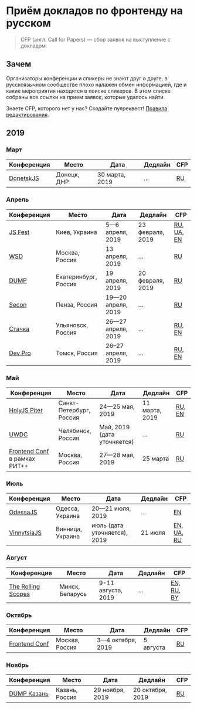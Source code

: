 # Приём докладов по фронтенду на русском

> CFP (англ. Call for Papers) — сбор заявок на выступление с докладом.

## Зачем

Организаторы конференции и спикеры не знают друг о друге,
в русскоязычном сообществе плохо налажен обмен информацией,
где и какие мероприятия находятся в поиске спикеров.
В этом списке собраны все ссылки на прием заявок, которые удалось найти.

Знаете CFP, которого нет у нас? Создайте пулреквест! [Правила редактирования](CONTRIBUTION.md).

## 2019

### Март

| Конференция | Место | Дата | Дедлайн | CFP |
| ---------- | -------- | ---- | ------------------- | ------------------------ |
| [DonetskJS](http://donetsk-js.ru) | Донецк, ДНР | 30 марта, 2019 | … | [RU](http://donetsk-js.ru) |


### Апрель

| Конференция | Место | Дата | Дедлайн | CFP |
| ---------- | -------- | ---- | ------------------- | ------------------------ |
| [JS Fest](http://jsfest.com.ua/) | Киев, Украина | 5—6 апреля, 2019 | 23 февраля, 2019 | [RU](http://jsfest.com.ua/speakers_rus.html), [UA](http://jsfest.com.ua/speakers.html), [EN](http://jsfest.com.ua/speakers_eng.html) |
| [WSD](https://wsd.events/2019/04/13/) | Москва, Россия | 13 апреля, 2019 | … | [RU](https://wsd.events/2019/04/13/) |
| [DUMP](https://dump-ekb.ru/) | Екатеринбург, Россия | 19 апреля, 2019 | 20 февраля, 2019 | [RU](https://dump-ekb.ru/frontend) |
| [Secon](https://2019.secon.ru/) | Пенза, Россия | 19—20 апреля, 2019 | … | [RU](https://2019.secon.ru/forspeakers) |
| [Стачка](https://nastachku.ru/) | Ульяновск, Россия | 26—27 апреля, 2019 | … | [RU](https://nastachku.ru/speaker), [EN](https://nastachku.ru/speaker?sl=en) |
| [Dev Pro](https://devpro.io/) | Томск, Россия | 26–27 апреля, 2019 | … | [RU, EN](mailto://info@devpro.io) |

### Май

| Конференция | Место | Дата | Дедлайн | CFP |
| ---------- | -------- | ---- | ------------------- | ------------------------ |
| [HolyJS Piter](https://holyjs-piter.ru/) | Санкт-Петербург, Россия | 24—25 мая, 2019 | 11 марта, 2019 | [RU](https://holyjs-piter.ru/callforpapers/), [EN](https://holyjs-piter.ru/en/callforpapers/) |
| [UWDC](https://uwdc.ru) | Челябинск, Россия | Май, 2019 (дата уточняется) | … | [RU](mailto:ai@unit6.ru) |
| [Frontend Conf](http://frontendconf.ru/moscow/2019) в рамках РИТ++ | Москва, Россия | 27—28 мая, 2019 | 25 марта | [RU](https://conf.ontico.ru/lectures/propose?conference=fc2019-rit) |

### Июль

| Конференция | Место | Дата | Дедлайн | CFP |
| ---------- | -------- | ---- | ------------------- | ------------------------ |
| [OdessaJS](http://odessajs.org/) | Одесса, Украина | 20—21 июля, 2019 | … | [EN](https://docs.google.com/forms/d/e/1FAIpQLSeQqU4iM-vBx6VRWHQcE1zKh3LW4KZ5231Oe0dQx-neBrrc3g/viewform) |
| [VinnytsiaJS](http://vinnytsiajs.org/) | Винница, Украина | июль (дата уточняется), 2019 | 21 июля | [EN, UA, RU](http://vinnytsiajs.org/call-for-papers/) |

### Август

| Конференция | Место | Дата | Дедлайн | CFP |
| ---------- | -------- | ---- | ------------------- | ------------------------ |
| [The Rolling Scopes](https://rsconf.by/) | Минск, Беларусь | 9-11 августа, 2019 | … | [EN, RU, BY](https://docs.google.com/forms/d/e/1FAIpQLSe1Mx_HLnAm09pB0ngzx_eCBJg29mzUdM0dLfE2BfhjdaCy6A/viewform) |

### Октябрь

| Конференция | Место | Дата | Дедлайн | CFP |
| ---------- | -------- | ---- | ------------------- | ------------------------ |
| [Frontend Conf](http://frontendconf.ru/moscow/2019) | Москва, Россия | 3—4 октября, 2019 | 5 августа | [RU](https://conf.ontico.ru/lectures/propose?conference=fc2019-moscow) |

### Ноябрь

| Конференция | Место | Дата | Дедлайн | CFP |
| ---------- | -------- | ---- | ------------------- | ------------------------ |
| [DUMP Казань](https://dump-kazan.ru/) | Казань, Россия | 29 ноября, 2019 | 20 октября, 2019 | [RU](https://dump-kazan.ru/) |

